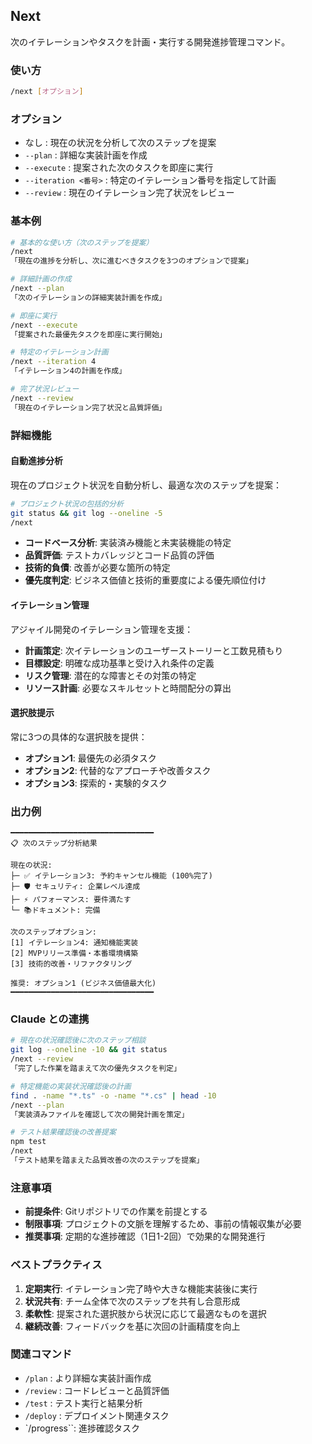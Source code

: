## Next

次のイテレーションやタスクを計画・実行する開発進捗管理コマンド。

### 使い方

```bash
/next [オプション]
```

### オプション

- なし : 現在の状況を分析して次のステップを提案
- `--plan` : 詳細な実装計画を作成
- `--execute` : 提案された次のタスクを即座に実行
- `--iteration <番号>` : 特定のイテレーション番号を指定して計画
- `--review` : 現在のイテレーション完了状況をレビュー

### 基本例

```bash
# 基本的な使い方（次のステップを提案）
/next
「現在の進捗を分析し、次に進むべきタスクを3つのオプションで提案」

# 詳細計画の作成
/next --plan
「次のイテレーションの詳細実装計画を作成」

# 即座に実行
/next --execute
「提案された最優先タスクを即座に実行開始」

# 特定のイテレーション計画
/next --iteration 4
「イテレーション4の計画を作成」

# 完了状況レビュー
/next --review
「現在のイテレーション完了状況と品質評価」
```

### 詳細機能

#### 自動進捗分析

現在のプロジェクト状況を自動分析し、最適な次のステップを提案：

```bash
# プロジェクト状況の包括的分析
git status && git log --oneline -5
/next
```

- **コードベース分析**: 実装済み機能と未実装機能の特定
- **品質評価**: テストカバレッジとコード品質の評価  
- **技術的負債**: 改善が必要な箇所の特定
- **優先度判定**: ビジネス価値と技術的重要度による優先順位付け

#### イテレーション管理

アジャイル開発のイテレーション管理を支援：

- **計画策定**: 次イテレーションのユーザーストーリーと工数見積もり
- **目標設定**: 明確な成功基準と受け入れ条件の定義
- **リスク管理**: 潜在的な障害とその対策の特定
- **リソース計画**: 必要なスキルセットと時間配分の算出

#### 選択肢提示

常に3つの具体的な選択肢を提供：

- **オプション1**: 最優先の必須タスク
- **オプション2**: 代替的なアプローチや改善タスク  
- **オプション3**: 探索的・実験的タスク

### 出力例

```
━━━━━━━━━━━━━━━━━━━━━━━━━━━━━━━━
📋 次のステップ分析結果

現在の状況:
├─ ✅ イテレーション3: 予約キャンセル機能 (100%完了)
├─ 🛡️ セキュリティ: 企業レベル達成
├─ ⚡ パフォーマンス: 要件満たす
└─ 📚ドキュメント: 完備

次のステップオプション:
[1] イテレーション4: 通知機能実装
[2] MVPリリース準備・本番環境構築
[3] 技術的改善・リファクタリング

推奨: オプション1 (ビジネス価値最大化)
━━━━━━━━━━━━━━━━━━━━━━━━━━━━━━━━
```

### Claude との連携

```bash
# 現在の状況確認後に次のステップ相談
git log --oneline -10 && git status
/next --review
「完了した作業を踏まえて次の優先タスクを判定」

# 特定機能の実装状況確認後の計画
find . -name "*.ts" -o -name "*.cs" | head -10
/next --plan  
「実装済みファイルを確認して次の開発計画を策定」

# テスト結果確認後の改善提案
npm test
/next
「テスト結果を踏まえた品質改善の次のステップを提案」
```

### 注意事項

- **前提条件**: Gitリポジトリでの作業を前提とする
- **制限事項**: プロジェクトの文脈を理解するため、事前の情報収集が必要
- **推奨事項**: 定期的な進捗確認（1日1-2回）で効果的な開発進行

### ベストプラクティス

1. **定期実行**: イテレーション完了時や大きな機能実装後に実行
2. **状況共有**: チーム全体で次のステップを共有し合意形成
3. **柔軟性**: 提案された選択肢から状況に応じて最適なものを選択
4. **継続改善**: フィードバックを基に次回の計画精度を向上

### 関連コマンド

- `/plan` : より詳細な実装計画作成
- `/review` : コードレビューと品質評価
- `/test` : テスト実行と結果分析
- `/deploy` : デプロイメント関連タスク
- `/progress``: 進捗確認タスク